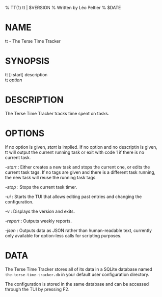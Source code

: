 % TT(1) tt | $VERSION
% Written by Léo Peltier
% $DATE

# NAME
tt - The Terse Time Tracker

# SYNOPSIS
tt [-start] description  
tt *option*

# DESCRIPTION
The Terse Time Tracker tracks time spent on tasks.

# OPTIONS
If no option is given, *start* is implied. If no option and no descriptin is
given, tt will output the current running task or exit with code 1 if there is
no current task.

*-start*
:   Either creates a new task and stops the current one, or edits the current
    task tags. If no tags are given and there is a different task running, the
    new task will reuse the running task tags.

*-stop*
:   Stops the current task timer.

*-ui*
:   Starts the TUI that allows editing past entries and changing the
    configuration.

*-v*
:   Displays the version and exits.

*-report*
:   Outputs weekly reports.

*-json*
:   Outputs data as JSON rather than human-readable text, currently only
    available for option-less calls for scripting purposes.

# DATA
The Terse Time Tracker stores all of its data in a SQLite database named
`the-terse-time-tracker.db` in your default user configuration directory.

The configuration is stored in the same database and can be accessed through
the TUI by pressing F2.
